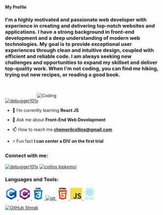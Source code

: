 **My Profile**
<h3>I'm a highly motivated and passionate web developer with experience in creating and delivering top-notch websites and applications. I have a strong background in front-end development and a deep understanding of modern web technologies. My goal is to provide exceptional user experiences through clean and intuitive design, coupled with efficient and reliable code. I am always seeking new challenges and opportunities to expand my skillset and deliver top-quality work. When I'm not coding, you can find me hiking, trying out new recipes, or reading a good book.</h3>
<br>
<br>
<img align="right" alt="Coding" width="400" src="https://media.tenor.com/_DOBjnGspYAAAAAC/code-coding.gif" >


<p align="left"> <a href="https://twitter.com/debugger101x" target="blank"><img src="https://img.shields.io/twitter/follow/debugger101x?logo=twitter&style=for-the-badge" alt="debugger101x" /></a> </p>

- 🌱 I’m currently learning **React JS**

- 💬 Ask me about **Front-End Web Development**

- 📫 How to reach me **chemerilcollins@gmail.com**

- ⚡ Fun fact **I can center a DIV on the first trial**

<h3 align="left">Connect with me:</h3>
<p align="left">
<a href="https://twitter.com/debugger101x" target="blank"><img align="center" src="https://raw.githubusercontent.com/rahuldkjain/github-profile-readme-generator/master/src/images/icons/Social/twitter.svg" alt="debugger101x" height="30" width="40" /></a>
<a href="https://linkedin.com/in/collins kipkemoi" target="blank"><img align="center" src="https://raw.githubusercontent.com/rahuldkjain/github-profile-readme-generator/master/src/images/icons/Social/linked-in-alt.svg" alt="collins kipkemoi" height="30" width="40" /></a>
</p>

<h3 align="left">Languages and Tools:</h3>
<p align="left"> <a href="https://www.cprogramming.com/" target="_blank" rel="noreferrer"> <img src="https://raw.githubusercontent.com/devicons/devicon/master/icons/c/c-original.svg" alt="c" width="40" height="40"/> </a> <a href="https://www.w3schools.com/cs/" target="_blank" rel="noreferrer"> <img src="https://raw.githubusercontent.com/devicons/devicon/master/icons/csharp/csharp-original.svg" alt="csharp" width="40" height="40"/> </a> <a href="https://www.w3schools.com/css/" target="_blank" rel="noreferrer"> <img src="https://raw.githubusercontent.com/devicons/devicon/master/icons/css3/css3-original-wordmark.svg" alt="css3" width="40" height="40"/> </a> <a href="https://git-scm.com/" target="_blank" rel="noreferrer"> <img src="https://www.vectorlogo.zone/logos/git-scm/git-scm-icon.svg" alt="git" width="40" height="40"/> </a> <a href="https://www.w3.org/html/" target="_blank" rel="noreferrer"> <img src="https://raw.githubusercontent.com/devicons/devicon/master/icons/html5/html5-original-wordmark.svg" alt="html5" width="40" height="40"/> </a> <a href="https://developer.mozilla.org/en-US/docs/Web/JavaScript" target="_blank" rel="noreferrer"> <img src="https://raw.githubusercontent.com/devicons/devicon/master/icons/javascript/javascript-original.svg" alt="javascript" width="40" height="40"/> </a> <a href="https://reactjs.org/" target="_blank" rel="noreferrer"> <img src="https://raw.githubusercontent.com/devicons/devicon/master/icons/react/react-original-wordmark.svg" alt="react" width="40" height="40"/> </a> </p>


[![GitHub Streak](https://streak-stats.demolab.com?user=Heisenberg-x1&theme=onedark_duo&border_radius=8&date_format=M%20j%5B%2C%20Y%5D&border=EB981B&ring=EB981B&fire=EB3C0F)](https://git.io/streak-stats)

